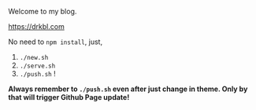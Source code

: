 Welcome to my blog.

https://drkbl.com

No need to `npm install`, just,
1. `./new.sh`
2. `./serve.sh`
3. `./push.sh` !

**Always remember to `./push.sh` even after just change in theme. Only by that will trigger Github Page update!**
